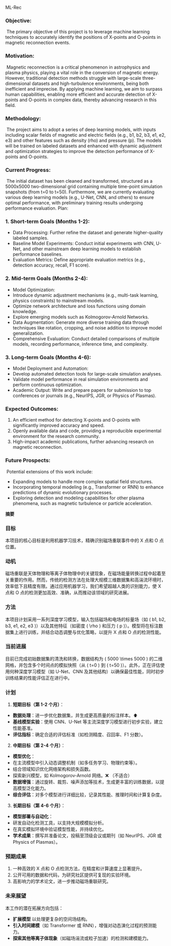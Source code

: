 ML-Rec
### **Objective:**
 The primary objective of this project is to leverage machine learning techniques to accurately identify the positions of X-points and O-points in magnetic reconnection events.
### **Motivation:**
 Magnetic reconnection is a critical phenomenon in astrophysics and plasma physics, playing a vital role in the conversion of magnetic energy. However, traditional detection methods struggle with large-scale three-dimensional datasets and high-turbulence environments, being both inefficient and imprecise. By applying machine learning, we aim to surpass human capabilities, enabling more efficient and accurate detection of X-points and O-points in complex data, thereby advancing research in this field.
### **Methodology:**
 The project aims to adopt a series of deep learning models, with inputs including scalar fields of magnetic and electric fields (e.g., b1, b2, b3, e1, e2, e3) and other features such as density (rho) and pressure (p). The models will be trained on labeled datasets and enhanced with dynamic adjustment and optimization strategies to improve the detection performance of X-points and O-points.
### **Current Progress:**
 The initial dataset has been cleaned and transformed, structured as a 5000x5000 two-dimensional grid containing multiple time-point simulation snapshots (from t=0 to t=50). Furthermore, we are currently evaluating various deep learning models (e.g., U-Net, CNN, and others) to ensure optimal performance, with preliminary training results undergoing performance evaluation.
Plan:
### **1. Short-term Goals (Months 1-2):**
- Data Processing: Further refine the dataset and generate higher-quality labeled samples.
- Baseline Model Experiments: Conduct initial experiments with CNN, U-Net, and other mainstream deep learning models to establish performance baselines.
- Evaluation Metrics: Define appropriate evaluation metrics (e.g., detection accuracy, recall, F1 score).
### **2. Mid-term Goals (Months 2-4):**
- Model Optimization:
- Introduce dynamic adjustment mechanisms (e.g., multi-task learning, physics constraints) to mainstream models.
- Optimize network architecture and loss functions using domain knowledge.
- Explore emerging models such as Kolmogorov-Arnold Networks.
- Data Augmentation: Generate more diverse training data through techniques like rotation, cropping, and noise addition to improve model generalization.
- Comprehensive Evaluation: Conduct detailed comparisons of multiple models, recording performance, inference time, and complexity.
### **3. Long-term Goals (Months 4-6):**
- Model Deployment and Automation:
- Develop automated detection tools for large-scale simulation analyses.
- Validate model performance in real simulation environments and perform continuous optimization.
- Academic Output: Write and prepare papers for submission to top conferences or journals (e.g., NeurIPS, JGR, or Physics of Plasmas).
### **Expected Outcomes**:
1. An efficient method for detecting X-points and O-points with significantly improved accuracy and speed.
2. Openly available data and code, providing a reproducible experimental environment for the research community.
3. High-impact academic publications, further advancing research on magnetic reconnection.
### **Future Prospects**:
 Potential extensions of this work include:
- Expanding models to handle more complex spatial field structures.
- Incorporating temporal modeling (e.g., Transformer or RNN) to enhance predictions of dynamic evolutionary processes.
- Exploring detection and modeling capabilities for other plasma phenomena, such as magnetic turbulence or particle acceleration.

**摘要**

### **目标**
本项目的核心目标是利用机器学习技术，精确识别磁场重联事件中的 X 点和 O 点位置。

### **动机**
磁场重联是天体物理和等离子体物理中的关键现象，在磁场能量转换过程中起着至关重要的作用。然而，传统的检测方法在处理大规模三维数据集和高湍流环境时，效率低下且精度有限。通过应用机器学习，我们希望超越人类的识别能力，使 X 点和 O 点的检测更加高效、准确，从而推动该领域的研究进展。

### **方法**
本项目计划采用一系列深度学习模型，输入包括磁场和电场的标量场（如 \( b1, b2, b3, e1, e2, e3 \)）以及其他特征（如密度 \( \rho \) 和压力 \( p \)）。模型将在标注数据集上进行训练，并结合动态调整与优化策略，以提升 X 点和 O 点的检测性能。

### **当前进展**
目前已完成初始数据集的清洗和转换，数据结构为 \( 5000 \times 5000 \) 的二维网格，并包含多个时间点的模拟快照（从 \( t=0 \) 到 \( t=50 \)）。此外，正在评估使用何种深度学习模型（如 U-Net、CNN 及其他结构）以确保最佳性能，同时初步训练结果的性能评估正在进行中。

### **计划**
1. **短期目标（第 1-2 个月）**：
- **数据处理**：进一步优化数据集，并生成更高质量的标注样本。⬆️
- **基线模型实验**：使用 CNN、U-Net 等主流深度学习模型进行初步实验，建立性能基准。
- **评估指标**：确定合适的评估标准（如检测精度、召回率、F1 分数）。

2. **中期目标（第 2-4 个月）**：
- **模型优化**：
- 在主流模型中引入动态调整机制（如多任务学习、物理约束等）。
- 结合领域知识优化网络架构和损失函数。
- 探索新兴模型，如 Kolmogorov-Arnold 网络。❌ （不适合）
- **数据增强**：通过旋转、裁剪、噪声添加等技术，生成更丰富的训练数据，以提高模型泛化能力。
- **综合评估**：对多个模型进行详细比较，记录其性能、推理时间和计算复杂度。

3. **长期目标（第 4-6 个月）**：
- **模型部署与自动化**：
- 研发自动化检测工具，以支持大规模模拟分析。
- 在真实模拟环境中验证模型性能，并持续优化。
- **学术成果**：撰写并准备论文，投稿至顶级会议或期刊（如 NeurIPS、JGR 或 Physics of Plasmas）。

### **预期成果**
1. 一种高效的 X 点和 O 点检测方法，在精度和计算速度上显著提升。
2. 公开可用的数据和代码，为研究社区提供可复现的实验环境。
3. 高影响力的学术论文，进一步推动磁场重联研究。

### **未来展望**
本工作的潜在拓展方向包括：
- **扩展模型** 以处理更复杂的空间场结构。
- **引入时间建模**（如 Transformer 或 RNN），增强对动态演化过程的预测能力。
- **探索其他等离子体现象**（如磁场湍流或粒子加速）的检测和建模能力。

